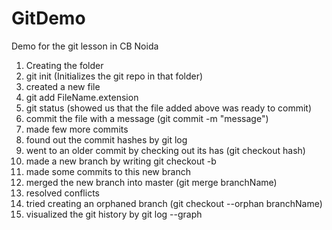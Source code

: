 # GitDemo
Demo for the git lesson in CB Noida

1. Creating the folder
2. git init (Initializes the git repo in that folder)
3. created a new file
4. git add FileName.extension
5. git status (showed us that the file added above was ready to commit)
6. commit the file with a message (git commit -m "message")
7. made few more commits
8. found out the commit hashes by git log
9. went to an older commit by checking out its has (git checkout hash) 
10. made a new branch by writing git checkout -b
11. made some commits to this new branch
12. merged the new branch into master (git merge branchName)
13. resolved conflicts
14. tried creating an orphaned branch (git checkout --orphan branchName)
15. visualized the git history by git log --graph
